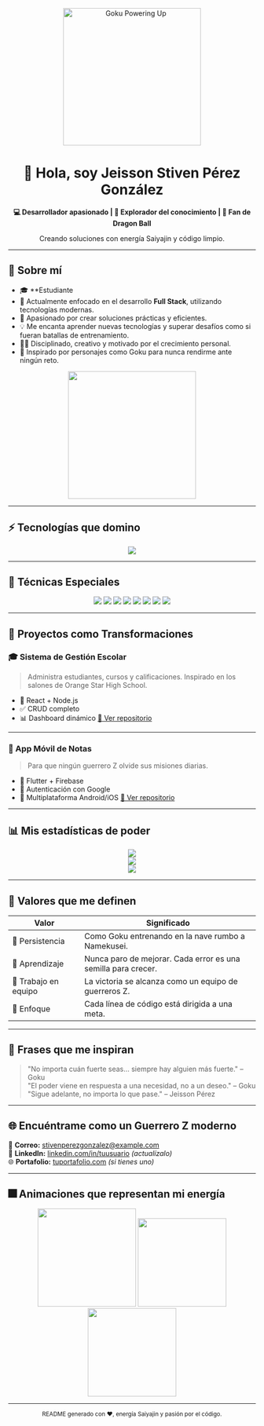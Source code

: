 <div align="center">
  <img src="https://media.giphy.com/media/13FrpeVH09Zrb2/giphy.gif" width="280" alt="Goku Powering Up" />
  <h1>👋 Hola, soy Jeisson Stiven Pérez González</h1>
  <p><strong>💻 Desarrollador apasionado | 🧠 Explorador del conocimiento | 🐉 Fan de Dragon Ball</strong></p>
  <p>Creando soluciones con energía Saiyajin y código limpio.</p>
  
  <a href="https://github.com/stivenpe/stivenpe">
  </a>
</div>

---

## 🧠 Sobre mí

- 🎓 **Estudiante 
- 🔭 Actualmente enfocado en el desarrollo **Full Stack**, utilizando tecnologías modernas.
- 🚀 Apasionado por crear soluciones prácticas y eficientes.
- 💡 Me encanta aprender nuevas tecnologías y superar desafíos como si fueran batallas de entrenamiento.
- 🧘‍♂️ Disciplinado, creativo y motivado por el crecimiento personal.
- 🌟 Inspirado por personajes como Goku para nunca rendirme ante ningún reto.
  
<div align="center">
  <img src="https://media.giphy.com/media/l3vR9O2qK6nYgTkkU/giphy.gif" width="260" />
</div>

---

## ⚡ Tecnologías que domino

<p align="center">
  <img src="https://skillicons.dev/icons?i=html,css,js,react,nodejs,java,spring,python,mysql,git,github,postman" />
</p>

---

## 🧬 Técnicas Especiales

<div align="center">
  <img src="https://badges.aleen42.com/tags/html_5.svg" />
  <img src="https://badges.aleen42.com/tags/css_3.svg" />
  <img src="https://badges.aleen42.com/tags/javascript.svg" />
  <img src="https://badges.aleen42.com/tags/react.svg" />
  <img src="https://badges.aleen42.com/tags/node_dot_js.svg" />
  <img src="https://badges.aleen42.com/tags/python.svg" />
  <img src="https://badges.aleen42.com/tags/java.svg" />
  <img src="https://badges.aleen42.com/tags/spring.svg" />
</div>

---

## 📂 Proyectos como Transformaciones

### 🎓 Sistema de Gestión Escolar
> Administra estudiantes, cursos y calificaciones. Inspirado en los salones de Orange Star High School.

- 🧩 React + Node.js
- ✅ CRUD completo
- 📊 Dashboard dinámico
[🔗 Ver repositorio](https://github.com/stivenpe/sistema-gestion-escolar)

---

### 📱 App Móvil de Notas
> Para que ningún guerrero Z olvide sus misiones diarias.

- 🧩 Flutter + Firebase
- 🔐 Autenticación con Google
- 📲 Multiplataforma Android/iOS
[🔗 Ver repositorio](https://github.com/stivenpe/app-movil-notas)

---

## 📊 Mis estadísticas de poder

<div align="center">
  <img src="https://github-readme-stats.vercel.app/api?username=stivenpe&show_icons=true&theme=tokyonight&include_all_commits=true" />
</div>

<div align="center">
  <img src="https://github-readme-activity-graph.vercel.app/graph?username=stivenpe&theme=github-compact" />
</div>

<div align="center">
  <img src="https://github-readme-stats.vercel.app/api/top-langs/?username=stivenpe&layout=compact&theme=tokyonight" />
</div>

---

## 🎯 Valores que me definen

| Valor         | Significado                                                                 |
|---------------|------------------------------------------------------------------------------|
| 💪 Persistencia | Como Goku entrenando en la nave rumbo a Namekusei.                          |
| 🧠 Aprendizaje | Nunca paro de mejorar. Cada error es una semilla para crecer.                |
| 🤝 Trabajo en equipo | La victoria se alcanza como un equipo de guerreros Z.                      |
| 🎯 Enfoque      | Cada línea de código está dirigida a una meta.                              |

---

## 💬 Frases que me inspiran

> "No importa cuán fuerte seas... siempre hay alguien más fuerte." – Goku  
> "El poder viene en respuesta a una necesidad, no a un deseo." – Goku  
> "Sigue adelante, no importa lo que pase." – Jeisson Pérez

---

## 🌐 Encuéntrame como un Guerrero Z moderno

📧 **Correo:** stivenperezgonzalez@example.com  
🔗 **LinkedIn:** [linkedin.com/in/tuusuario](https://www.linkedin.com/in/jeisson-stiven-perez-gonzalez-8b1b66316/) *(actualízalo)*  
🌐 **Portafolio:** [tuportafolio.com](https://majestic-tanuki-d8c881.netlify.app/) *(si tienes uno)*

---

## 🎆 Animaciones que representan mi energía

<div align="center">
  <img src="https://media.giphy.com/media/13FrpeVH09Zrb2/giphy.gif" width="200" />
  <img src="https://media.giphy.com/media/xT9IgIc0lryrxvqVGM/giphy.gif" width="180" />
  <img src="https://media.giphy.com/media/I7fKkz8mhuuCjF9PjM/giphy.gif" width="180" />
</div>

---

<div align="center">
  <sub>README generado con ❤️, energía Saiyajin y pasión por el código.</sub>
</div>
